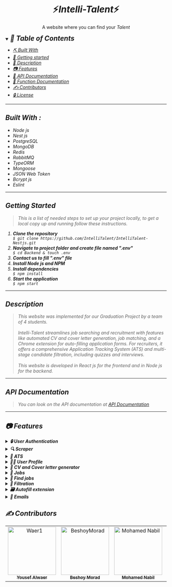 <div align="center">
    <h1 align='center'>⚡️<i>Intelli-Talent</i>⚡️</h1>
    <p>A website where you can find your <i>Talent<i></p>
</div>


<details open="open">
<summary>
<h2 style="display:inline">📝 Table of Contents</h2>
</summary>

- [⛏️ Built With](#built-with)
- [🏁 Getting started](#getting-started)
- [🏁 Description](#Description)
- [📷 Features](#features)
- [🏁 API Documentation](#API-Documentation)
- [🏁 Function Documentation](#Function-Documentation)
- [✍️ Contributors](#contributors)
- [🔒 License](#license)
</details>

<hr>

<h2 href="#built-with">Built With : </h2>
 <ul>
  <li>Node js</li>
  <li>Nest js</li>
  <li>PostgreSQL</li>
  <li>MongoDB</li>
  <li>Redis</li>
  <li>RabbitMQ</li>
  <li>TypeORM</li>
  <li>Mongoose</li>
  <li>JSON Web Token</li>
  <li>Bcrypt js</li>
  <li>Eslint</li>
 </ul>
<hr>

<h2 href="#getting-started">Getting Started</h2>
<blockquote>
  <p>This is a list of needed steps to set up your project locally, to get a local copy up and running follow these instructions.
 </p>
</blockquote>
<ol>
  <li><strong><em>Clone the repository</em></strong>
    <div>
        <code>$ git clone https://github.com/IntelliTalent/IntelliTalent-Nestjs.git</code>
    </div>
  </li>
  <li><strong><em>Navigate to project folder and create file named ".env"</em></strong>
    <div>
        <code>$ cd Backend & touch .env</code>
    </div>
  </li>
  <li><strong><em>Contact us to fill ".env" file</em></strong>
  </li>
  <li><strong><em>Install Node js and NPM</em></strong>
  </li>
  <li><strong><em>Install dependencies</em></strong>
    <div>
        <code>$ npm install</code>
    </div>
  </li>
  <li><strong><em>Start the application</em></strong>
    <div>
        <code>$ npm start</code>
    </div>
  </li>

</ol>
<hr>

<h2 href="#Description">Description</h2>
<blockquote>
  <p>
  This website was implemented for our Graduation Project by a team of 4 students.
  <br>
  <br>
  Intelli-Talent streamlines job searching and recruitment with features like automated CV and cover letter generation, job matching, and a Chrome extension for auto-filling application forms. For recruiters, it offers a comprehensive Application Tracking System (ATS) and multi-stage candidate filtration, including quizzes and interviews.
  <br>
  <br>
  This website is developed in React js for the frontend and in Node js for the backend.
 </p>
</blockquote>
<hr>
<h2 href="#API-Documentation">API Documentation</h2>
<blockquote>
  <p>
  You can look on the API documentation at <a href="http://185.69.167.155:3000/api/v1/docs#/">API Documentation</a>
  </p>
</blockquote>
<hr>

## 📷 Features

<details>
<summary>
<h4 style="display:inline">
<strong><em>🔒 User Authentication</em></strong></h4>
</summary>

- Sign up
- Login in
- Forget password
- Reset password
- Verify email
 
</details>

<details>
<summary>
<h4 style="display:inline">
<strong><em> 🔍 Scraper </em></strong></h4>
</summary>

- Scrape LinkedIn and Wuzzuf for new jobs
- Check every while if the job is still active or not
- Extract important info from the scraped jobs
    
</details>


<details>
<summary>
<h4 style="display:inline">
<strong><em> 💯 ATS </em></strong></h4>
</summary>

- Match the entire profile of the user with all available jobs
- Determine which job is the perfect match for the user
    
</details>

<details>
<summary>
<h4 style="display:inline">
<strong><em> 🙍‍♂️ User Profile</em></strong></h4>
</summary>

- Create a profile using LinkedIn, GitHub, and CV
- Edit profile
- Create multiple profiles for each job title

</details>

<details>
<summary>
<h4 style="display:inline">
<strong><em> 📃 CV and Cover letter generator </em></strong></h4>
</summary>

- User can create a CV for his profile with one click
- User can create a Cover Letter for his profile for a certain company with one click
    
</details>

<details>
<summary>
<h4 style="display:inline">
<strong><em> 💼 Jobs</em></strong></h4>
</summary>

- Create a job using a simple prompt
- Add custom filters to the job (years of experience, computer science degree, ...etc)
- Add Quiz stage for job applicants (generated automatically)
- Add Interview stage for job applicants

</details>

<details>
<summary>
<h4 style="display:inline">
<strong><em> 🔎 Find jobs</em></strong></h4>
</summary>

- Search for a job with many filters
- Apply for a job

</details>

<details>
<summary>
<h4 style="display:inline">
<strong><em> 📃 Filtration</em></strong></h4>
</summary>

- View all applicants
- View the quiz grade
- View the matching score
- Grade the interview for all interviewed applicants
- View the interview grade
- Select the best candidates

</details>

<details>
<summary>
<h4 style="display:inline">
<strong><em> 🗃️ Autofill extension</em></strong></h4>
</summary>

- Collect all info about the user from his profile
- Fill any detected form with relevant data
- Edit any changed field by the user
- Add new fields to the database based on the form

</details>

<details>
<summary>
<h4 style="display:inline">
<strong><em> 📧 Emails </em></strong></h4>
</summary>

- Verification email
- Matching for a certain job email
- Qualification to next stage email (quiz, interview)
- Acceptance email
    
</details>


<h2 href="#Contributors">✍️ Contributors</h2>

<table>
<tr>
<td align="center">
<a href="https://github.com/Waer1" target="_black">
<img src="https://avatars.githubusercontent.com/u/70758177?v=4" width="150px;" alt="Waer1"/><br /><sub><b>Yousef Alwaer</b></sub></a><br />
</td>

<td align="center">
<a href="https://github.com/BeshoyMorad" target="_black">
<img src="https://avatars.githubusercontent.com/u/82404564?v=4" width="150px;" alt="BeshoyMorad"/><br /><sub><b>Beshoy Morad</b></sub></a><br />
</td>

<td align="center">
<a href="https://github.com/mohamednabilabdelfattah" target="_black">
<img src="https://avatars.githubusercontent.com/u/76039904?v=4" width="150px;" alt="Mohamed Nabil"/><br /><sub><b>Mohamed Nabil</b></sub></a><br />
</td>

<td align="center">
<a href="https://github.com/MoazHassan2022" target="_black">
<img src="https://avatars.githubusercontent.com/u/87096647?v=4" width="150px;" alt="Moaz Hassan"/><br /><sub><b>Moaz Hassan</b></sub></a><br />
</td>

</tr>
</table>
